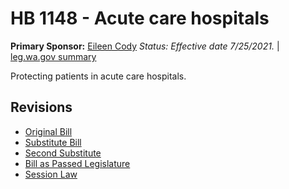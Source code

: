# HB 1148 - Acute care hospitals
**Primary Sponsor:** [Eileen Cody](/person/leg/eileen.cody.md)
*Status: Effective date 7/25/2021.* | [leg.wa.gov summary](https://app.leg.wa.gov/billsummary?BillNumber=1148&Year=2021)

Protecting patients in acute care hospitals.

## Revisions
* [Original Bill](1/)
* [Substitute Bill](S/)
* [Second Substitute](S2/)
* [Bill as Passed Legislature](S2.PL/)
* [Session Law](S2.SL/)